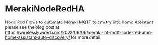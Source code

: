 # MerakiNodeRedHA
Node Red Flows to automate Meraki MQTT telemetry into Home Assistant
please see the blog post at https://wirelesslywired.com/2022/06/06/meraki-mt-mqtt-node-red-amp-home-assistant-auto-discovery/
for more detail
